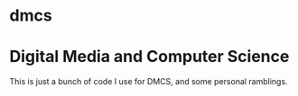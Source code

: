# dmcs
<h1> Digital Media and Computer Science </h1>
<p> This is just a bunch of code I use for DMCS, and some personal ramblings. </p>
